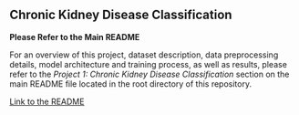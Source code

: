 ## Chronic Kidney Disease Classification

**Please Refer to the Main README**

For an overview of this project, dataset description, data preprocessing details, model architecture and training process, as well as results, please refer to the _Project 1: Chronic Kidney Disease Classification_ section on the main README file located in the root directory of this repository.

[Link to the README](https://github.com/cayscays/neural-network-from-scratch/blob/main/README.md#project-1-chronic-kidney-disease-classification)

